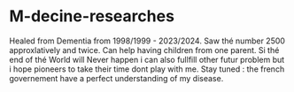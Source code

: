 # M-decine-researches
Healed from Dementia from 1998/1999 - 2023/2024. Saw thé number 2500 approxlatively and twice. Can help having children from one parent. Si thé end of thé World will Never happen
i can also fullfill other futur problem but i hope pioneers to take their time  dont play with me. Stay tuned : the french governement have a perfect understanding of my disease.
